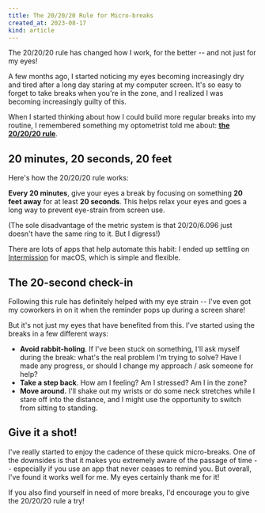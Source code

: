 ```yaml
---
title: The 20/20/20 Rule for Micro-breaks
created_at: 2023-08-17
kind: article
---
```


The 20/20/20 rule has changed how I work, for the better -- and not just for my eyes!

A few months ago, I started noticing my eyes becoming increasingly dry and tired after a long day staring at my computer screen. It's so easy to forget to take breaks when you're in the zone, and I realized I was becoming increasingly guilty of this.

When I started thinking about how I could build more regular breaks into my routine, I remembered something my optometrist told me about: [**the 20/20/20 rule**](https://opto.ca/eye-health-library/20-20-20-rule).

## 20 minutes, 20 seconds, 20 feet

Here's how the 20/20/20 rule works:

**Every 20 minutes**, give your eyes a break by focusing on something **20 feet away** for at least **20 seconds**. This helps relax your eyes and goes a long way to prevent eye-strain from screen use.

(The sole disadvantage of the metric system is that 20/20/6.096 just doesn't have the same ring to it. But I digress!)

There are lots of apps that help automate this habit: I ended up settling on [Intermission](https://apps.apple.com/us/app/intermission-breaks-for-eyes/id1439431081?mt=12) for macOS, which is simple and flexible.

## The 20-second check-in

Following this rule has definitely helped with my eye strain -- I've even got my coworkers in on it when the reminder pops up during a screen share!

But it's not just my eyes that have benefited from this. I've started using the breaks in a few different ways:

- **Avoid rabbit-holing**. If I've been stuck on something, I'll ask myself during the break: what's the real problem I'm trying to solve? Have I made any progress, or should I change my approach / ask someone for help?
- **Take a step back**. How am I feeling? Am I stressed? Am I in the zone?
- **Move around.** I'll shake out my wrists or do some neck stretches while I stare off into the distance, and I might use the opportunity to switch from sitting to standing.

## Give it a shot!

I've really started to enjoy the cadence of these quick micro-breaks. One of the downsides is that it makes you extremely aware of the passage of time -- especially if you use an app that never ceases to remind you. But overall, I've found it works well for me. My eyes certainly thank me for it!

If you also find yourself in need of more breaks, I'd encourage you to give the 20/20/20 rule a try!
